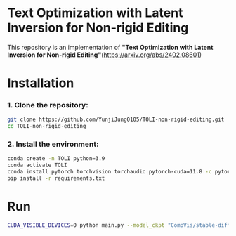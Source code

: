 # Text Optimization with Latent Inversion for Non-rigid Editing
This repository is an implementation of **"Text Optimization with Latent Inversion for Non-rigid Editing"**(https://arxiv.org/abs/2402.08601)


# Installation
### 1. Clone the repository:
```bash
git clone https://github.com/YunjiJung0105/TOLI-non-rigid-editing.git
cd TOLI-non-rigid-editing
```

### 2. Install the environment:
```bash
conda create -n TOLI python=3.9
conda activate TOLI
conda install pytorch torchvision torchaudio pytorch-cuda=11.8 -c pytorch -c nvidia # change t
pip install -r requirements.txt
```


# Run
```bash
CUDA_VISIBLE_DEVICES=0 python main.py --model_ckpt "CompVis/stable-diffusion-v1-4" --img_dir "" --tgt_prompt "A photo of a jumping dog" --text_optim_step 200 --finetune_step 0 --inversion_type NTI --src_reg_num_timestep 20 --alpha_list 0.0 0.1 0.2 0.3 0.4 0.5 --seed 385
```
